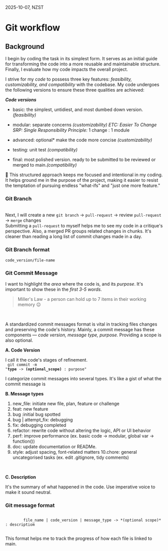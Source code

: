 2025-10-07, NZST

# Git workflow

## Background

I begin by coding the task in its simplest form. It serves as an initial guide for transforming the code into a more reusable and maintainable structure. Finally, I evaluate how my code impacts the overall project.

I strive for my *code* to possess three key features: *feasibility, customizability, and compatibility* with the codebase. My code undergoes the following versions to ensure these three qualities are achieved:

***Code versions***

- basic: the simplest, untidiest, and most dumbed down version.*(feasibility)*
- modular: separate concerns *(customizability)*
	_ETC: Easier To Change_
	_SRP: Single Responsibility Principle:_ 1 change : 1 module

- advanced: optional* make the code more concise *(customizability)*
- testing: unit test *(compatibility)*
- final: most polished version. ready to be submitted to be reviewed or merged to main.*(compatibility)*

:tea: This structured approach keeps me focused and intentional in my coding. It helps ground me in the purpose of the project, making it easier to resist the temptation of pursuing endless "what-ifs" and "just one more feature."

### __Git Branch__

<br/>
Next, I will create a new <code>git branch</code> -> <code>pull-request</code> -> review <code>pull-request</code> -> <code>merge</code> changes

<br/>
Submitting a <code>pull-request</code> to myself helps me to see my code in a critique's perspective. Also, a merged PR groups related changes in chunks. It's cleaner than reading a long list of commit changes made in a day.

### Git Branch format

<code>code_version/file-name</code>

### __Git Commit Message__

 I want to highlight the *area* where the code is, and its *purpose*. It's important to show these in the _first 3-5 words._

 > Miller's Law - a person can hold up to 7 items in their working memory :wink:
 <br/>

A standardized commit messages format is vital in tracking files changes and preserving the code's history.
Mainly, a commit message has these components — *code version, message type, purpose.* Providing a scope is also optional.
<br/>

**A. Code Version**

I call it the code's stages of refinement.
<br/>
		<code>
			git commit -m "<b>type</b> -> <b>(optional_scope)</b> : purpose"
		</code>
<br/>

I categorize commit messages into several types. It's like a gist of what the commit message is

**B. Message types**
<br/>
1. new_file: initiate new file, plan, feature or challenge 
2. feat: new feature 
3. bug :initial bug spotted 
4. bug | attempt_fix:  debugging 
5. fix: debugging completed
6. refactor: rewrite code without altering the logic, API or UI behavior 
7. perf:  improve performance (ex. basic code -> modular, global var -> function())
8. doc: update documentation or READMe. 
9. style: adjust spacing, font-related matters
10.chore: general uncategorised tasks (ex. edit .gitignore, tidy comments)
<br/>

**C. Description**

It's the summary of what happened in the code. Use imperative voice to make it sound neutral. 

### Git message format

<prep>
	<code>
		file_name | code_version | message_type -> *(optional scope)* : descriptiom
	</code>
</prep>

This format helps me to track the progress of how each file is linked to main.
